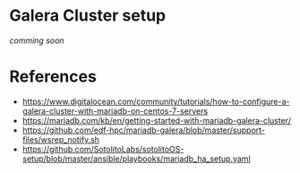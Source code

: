 # Galera Cluster setup

*comming soon*


# References
* https://www.digitalocean.com/community/tutorials/how-to-configure-a-galera-cluster-with-mariadb-on-centos-7-servers
* https://mariadb.com/kb/en/getting-started-with-mariadb-galera-cluster/
* https://github.com/edf-hpc/mariadb-galera/blob/master/support-files/wsrep_notify.sh
* https://github.com/SotolitoLabs/sotolitoOS-setup/blob/master/ansible/playbooks/mariadb_ha_setup.yaml
